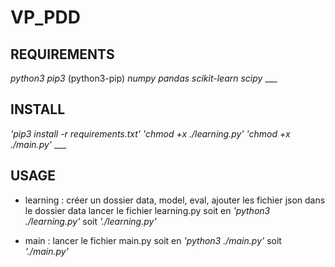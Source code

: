 # VP_PDD #

## REQUIREMENTS ## 
*python3*
*pip3* (python3-pip)
*numpy*
*pandas*
*scikit-learn*
*scipy*
    ___
## INSTALL ##
_'pip3 install -r requirements.txt'_
_'chmod +x ./learning.py'_
_'chmod +x ./main.py'_
    ___
## USAGE ##
- learning :
    créer un dossier data, model, eval, ajouter les fichier json dans le dossier data
    lancer le fichier learning.py soit en _'python3 ./learning.py'_ soit _'./learning.py'_

- main :
    lancer le fichier main.py soit en _'python3 ./main.py'_ soit _'./main.py'_
